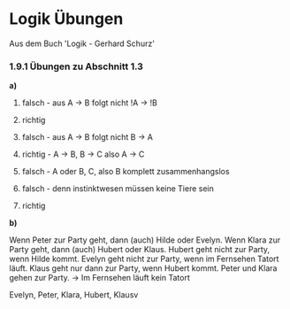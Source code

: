 # Logik Übungen

Aus dem Buch 'Logik - Gerhard Schurz'

### 1.9.1 Übungen zu Abschnitt 1.3
**a)**
1. falsch - aus A -> B folgt nicht !A -> !B

2. richtig

3. falsch - aus A -> B folgt nicht B -> A

4. richtig - A -> B, B -> C also A -> C

5. falsch - A oder B, C, also B komplett zusammenhangslos

6. falsch - denn instinktwesen müssen keine Tiere sein

7. richtig

**b)**

Wenn Peter zur Party geht, dann (auch) Hilde oder Evelyn.
Wenn Klara zur Party geht, dann (auch) Hubert oder Klaus.
Hubert geht nicht zur Party, wenn Hilde kommt.
Evelyn geht nicht zur Party, wenn im Fernsehen Tatort läuft.
Klaus geht nur dann zur Party, wenn Hubert kommt.
Peter und Klara gehen zur Party.
-> Im Fernsehen läuft kein Tatort

Evelyn, Peter, Klara, Hubert, Klausv

